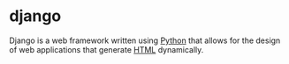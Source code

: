 # django

Django is a web framework written using [Python](/wiki_data/Python) that allows for the design of web applications that generate [HTML](/wiki_data/HTML) dynamically.